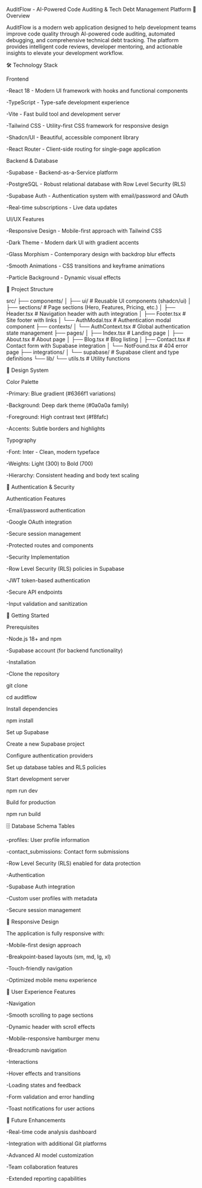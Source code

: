AuditFlow - AI-Powered Code Auditing & Tech Debt Management Platform
🚀 Overview

AuditFlow is a modern web application designed to help development teams improve code quality through AI-powered code auditing, automated debugging, and comprehensive technical debt tracking. The platform provides intelligent code reviews, developer mentoring, and actionable insights to elevate your development workflow.

🛠 Technology Stack

Frontend

-React 18 - Modern UI framework with hooks and functional components

-TypeScript - Type-safe development experience

-Vite - Fast build tool and development server

-Tailwind CSS - Utility-first CSS framework for responsive design

-Shadcn/UI - Beautiful, accessible component library

-React Router - Client-side routing for single-page application

Backend & Database

-Supabase - Backend-as-a-Service platform

-PostgreSQL - Robust relational database with Row Level Security (RLS)

-Supabase Auth - Authentication system with email/password and OAuth

-Real-time subscriptions - Live data updates

UI/UX Features

-Responsive Design - Mobile-first approach with Tailwind CSS

-Dark Theme - Modern dark UI with gradient accents

-Glass Morphism - Contemporary design with backdrop blur effects

-Smooth Animations - CSS transitions and keyframe animations

-Particle Background - Dynamic visual effects

📁 Project Structure

src/
├── components/
│   ├── ui/              # Reusable UI components (shadcn/ui)
│   ├── sections/        # Page sections (Hero, Features, Pricing, etc.)
│   ├── Header.tsx       # Navigation header with auth integration
│   ├── Footer.tsx       # Site footer with links
│   └── AuthModal.tsx    # Authentication modal component
├── contexts/
│   └── AuthContext.tsx  # Global authentication state management
├── pages/
│   ├── Index.tsx        # Landing page
│   ├── About.tsx        # About page
│   ├── Blog.tsx         # Blog listing
│   ├── Contact.tsx      # Contact form with Supabase integration
│   └── NotFound.tsx     # 404 error page
├── integrations/
│   └── supabase/        # Supabase client and type definitions
└── lib/
    └── utils.ts         # Utility functions

🎨 Design System

Color Palette

-Primary: Blue gradient (#6366f1 variations)

-Background: Deep dark theme (#0a0a0a family)

-Foreground: High contrast text (#f8fafc)

-Accents: Subtle borders and highlights

Typography

-Font: Inter - Clean, modern typeface

-Weights: Light (300) to Bold (700)

-Hierarchy: Consistent heading and body text scaling

🔐 Authentication & Security

Authentication Features

-Email/password authentication

-Google OAuth integration

-Secure session management

-Protected routes and components

-Security Implementation

-Row Level Security (RLS) policies in Supabase

-JWT token-based authentication

-Secure API endpoints

-Input validation and sanitization


🚀 Getting Started

Prerequisites

-Node.js 18+ and npm

-Supabase account (for backend functionality)

-Installation

-Clone the repository

git clone <repository-url>

cd auditflow

Install dependencies

npm install

Set up Supabase

Create a new Supabase project

Configure authentication providers

Set up database tables and RLS policies

Start development server

npm run dev

Build for production

npm run build

🗄 Database Schema
Tables

-profiles: User profile information

-contact_submissions: Contact form submissions

-Row Level Security (RLS) enabled for data protection

-Authentication

-Supabase Auth integration

-Custom user profiles with metadata

-Secure session management

📱 Responsive Design

The application is fully responsive with:

-Mobile-first design approach

-Breakpoint-based layouts (sm, md, lg, xl)

-Touch-friendly navigation

-Optimized mobile menu experience

🎯 User Experience Features

-Navigation

-Smooth scrolling to page sections

-Dynamic header with scroll effects

-Mobile-responsive hamburger menu

-Breadcrumb navigation

-Interactions

-Hover effects and transitions

-Loading states and feedback

-Form validation and error handling

-Toast notifications for user actions

🔮 Future Enhancements

-Real-time code analysis dashboard

-Integration with additional Git platforms

-Advanced AI model customization

-Team collaboration features

-Extended reporting capabilities
